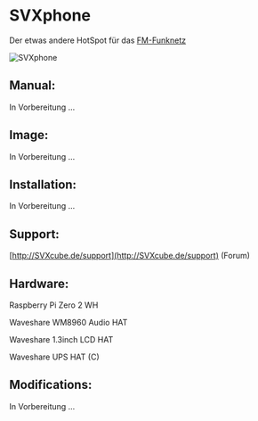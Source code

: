 # SVXphone 

Der etwas andere HotSpot für das [FM-Funknetz](https://fm-funknetz.de)

![SVXphone](http://SVXphone.de/pictures/title.jpg)

## Manual:

In Vorbereitung ...

## Image:

In Vorbereitung ...

## Installation:

In Vorbereitung ...

## Support:

[http://SVXcube.de/support](http://SVXcube.de/support) (Forum)

## Hardware:

Raspberry Pi Zero 2 WH

Waveshare WM8960 Audio HAT

Waveshare 1.3inch LCD HAT 

Waveshare UPS HAT (C) 

## Modifications:

In Vorbereitung ...
